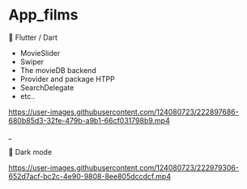 # App_films

💙 Flutter / Dart
- MovieSlider
- Swiper
- The movieDB backend
- Provider and package HTPP
- SearchDelegate
- etc..


https://user-images.githubusercontent.com/124080723/222897686-680b85d3-32fe-479b-a9b1-66cf031798b9.mp4

_

💙 Dark mode

https://user-images.githubusercontent.com/124080723/222979306-652d7acf-bc2c-4e90-9808-8ee805dccdcf.mp4

